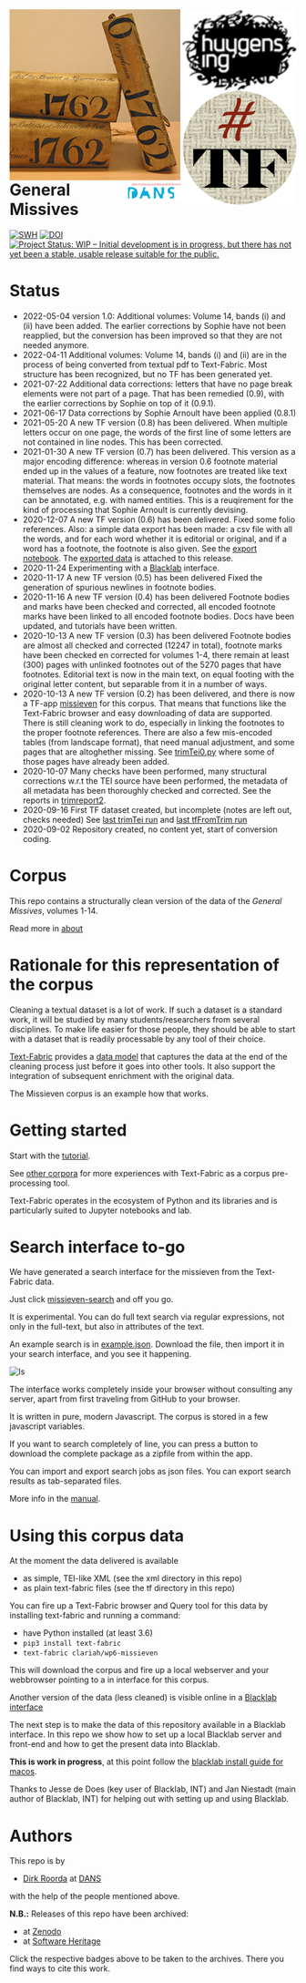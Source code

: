 <div>
<img src="docs/images/logo.png" align="left" width="300"/>
<img src="docs/images/huygenslogo.png" align="right" width="200"/>
<img src="docs/images/tf.png" align="right" width="200"/>
<img src="docs/images/dans.png" align="right" width="100"/>
</div>

# General Missives

[![SWH](https://archive.softwareheritage.org/badge/origin/https://github.com/Nino-cunei/oldassyrian/)](https://archive.softwareheritage.org/browse/origin/?origin_url=https://github.com/Dans-labs/clariah-gm)
[![DOI](https://zenodo.org/badge/292204502.svg)](https://zenodo.org/badge/latestdoi/292204502)
[![Project Status: WIP – Initial development is in progress, but there has not yet been a stable, usable release suitable for the public.](https://www.repostatus.org/badges/latest/wip.svg)](https://www.repostatus.org/#wip)


# Status

*   2022-05-04 version 1.0: Additional volumes: Volume 14, bands (i) and (ii) have been added.
    The earlier corrections by Sophie have not been reapplied, but the conversion has been improved 
    so that they are not needed anymore.
*   2022-04-11 Additional volumes: Volume 14, bands (i) and (ii) are in the process of being converted from
    textual pdf to Text-Fabric. Most structure has been recognized, but no TF has been generated yet.
*   2021-07-22 Additional data corrections: letters that have no page break elements were
    not part of a page. That has been remedied (0.9), with the earlier corrections by Sophie on top of it (0.9.1).
*   2021-06-17 Data corrections by Sophie Arnoult have been applied (0.8.1)
*   2021-05-20 A new TF version (0.8) has been delivered.
    When multiple letters occur on one page, the words of the first line
    of some letters are not contained in line nodes.
    This has been corrected.
*   2021-01-30 A new TF version (0.7) has been delivered.
    This  version as a major encoding difference: whereas in version 0.6 footnote material ended
    up in the values of a feature, now footnotes are treated like text material.
    That means: the words in footnotes occupy slots, the footnotes themselves are nodes.
    As a consequence, footnotes and the words in it can be annotated, e.g. with named entities.
    This is a reuqirement for the kind of processing that Sophie Arnoult is currently devising.
*   2020-12-07 A new TF version (0.6) has been delivered.
    Fixed some folio references.
    Also: a simple data export has been made: a csv file with all the words, and for each
    word whether it is editorial or original, and if a word has a footnote, the footnote is
    also given. See the
    [export notebook](https://nbviewer.jupyter.org/github/Dans-labs/clariah-gm/tree/master/usage/SimpleData.ipynb).
    The
    [exported data](https://github.com/Dans-labs/clariah-gm/releases/download/v0.6/words.tsv.gz)
    is attached to this release.
*   2020-11-24 Experimenting with a [Blacklab](http://inl.github.io/BlackLab/index.html) interface.
*   2020-11-17 A new TF version (0.5) has been delivered
    Fixed the generation of spurious newlines in footnote bodies.
*   2020-11-16 A new TF version (0.4) has been delivered
    Footnote bodies and marks have been checked and corrected, all encoded footnote marks
    have been linked to all encoded footnote bodies.
    Docs have been updated, and tutorials have been written.
*   2020-10-13 A new TF version (0.3) has been delivered
    Footnote bodies are almost all checked and corrected (12247 in total),
    footnote marks have been checked
    en corrected for volumes 1-4, there remain at least (300) pages with unlinked footnotes
    out of the 5270 pages that have footnotes.
    Editorial text is now in the main text, on equal footing with the original letter content,
    but separable from it in a number of ways.
*   2020-10-13 A new TF version (0.2) has been delivered, and there is now a TF-app
    [missieven](https://github.com/annotation/app-missieven) for this corpus.
    That means that functions like the Text-Fabric browser and easy downloading of data are supported.
    There is still cleaning work to do, especially in linking the footnotes to the proper
    footnote references.
    There are also a few mis-encoded tables (from landscape format), that need manual adjustment,
    and some pages that are altoghether missing.
    See [trimTei0.py](https://github.com/Dans-labs/clariah-gm/blob/master/programs/trimTei0.py) where some of those
    pages have already been added.
*   2020-10-07 Many checks have been performed, many structural corrections
    w.r.t the TEI source have been performed,
    the metadata of all metadata has been thoroughly checked and corrected.
    See the reports in
    [trimreport2](trimreport2).
*   2020-09-16 First TF dataset created, but incomplete (notes are left out, checks needed)
    See 
    [last trimTei run](log-trimTei.txt)
    and
    [last tfFromTrim run](log-tfFromTrim.txt)
*   2020-09-02 Repository created, no content yet, start of conversion coding.

# Corpus

This repo contains a structurally clean version of the data of the *General Missives*, volumes 1-14.

Read more in [about](dos/about.md)

# Rationale for this representation of the corpus

Cleaning a textual dataset is a lot of work.
If such a dataset is a standard work, it will be studied by many students/researchers from several
disciplines. 
To make life easier for those people, they should be able to start with a dataset that is readily
processable by any tool of their choice.

[Text-Fabric](https://github.com/annotation/text-fabric)
provides a
[data model](https://annotation.github.io/text-fabric/tf/about/datamodel.html)
that captures the data at the end of the cleaning process just
before it goes into other tools.
It also support the integration of subsequent enrichment with the original data.

The Missieven corpus is an example how that works.

# Getting started

Start with the
[tutorial](https://nbviewer.jupyter.org/github/CLARIAH/wp6-missieven/blob/master/tutorial/start.ipynb).

See
[other corpora](https://annotation.github.io/text-fabric/tf/about/corpora.html)
for more experiences with Text-Fabric as a corpus pre-processing tool.

Text-Fabric operates in the ecosystem of Python and its libraries
and is particularly suited to Jupyter notebooks and lab.

# Search interface to-go

We have generated a search interface for the missieven from the Text-Fabric data.

Just click
[missieven-search](https://CLARIAH.github.io/wp6-missieven-search/)
and off you go.

It is experimental.
You can do full text search via regular expressions, not only in the full-text,
but also in attributes of the text.

An example search is in [example.json](example.json).
Download the file, then import it in your search interface, and you see it happening.

![ls](ls.png)

The interface works completely inside your browser without consulting any server,
apart from first traveling from GitHub to your browser.

It is written in pure, modern Javascript.
The corpus is stored in a few javascript variables.

If you want to search completely of line, you can press a button to
download the complete package as a zipfile from within the app.

You can import and export search jobs as json files.
You can export search results as tab-separated files.

More info in the [manual](https://annotation.github.io/text-fabric/tf/about/clientmanual.html).

# Using this corpus data

At the moment the data delivered is available

* as simple, TEI-like XML (see the xml directory in this repo)
* as plain text-fabric files (see the tf directory in this repo)

You can fire up a Text-Fabric browser and Query tool for this data by installing text-fabric and running
a command:

* have Python installed (at least 3.6)
* `pip3 install text-fabric`
* `text-fabric clariah/wp6-missieven`

This will download the corpus and fire up a local webserver and your webbrowser pointing to a in interface
for this corpus.

Another version of the data (less cleaned) is visible online in a
[Blacklab interface ](http://corpora.ato.ivdnt.org/corpus-frontend/Missiven/search)

The next step is to make the data of this repository available in a Blacklab interface.
In this repo we show how to set up a local Blacklab server and front-end and how to get the
present data into Blacklab.

**This is work in progress**, at this point follow the
[blacklab install guide for macos](https://github.com/CLARIAH/wp6-missieven/blob/master/blacklab/install.md).

Thanks to Jesse de Does (key user of Blacklab, INT) and
Jan Niestadt (main author of Blacklab, INT) for helping out with setting up and using Blacklab.

# Authors

This repo is by

*   [Dirk Roorda](https://github.com/dirkroorda) at
    [DANS](https://www.dans.knaw.nl)

with the help of the people mentioned above.

**N.B.:** Releases of this repo have been archived:

* at [Zenodo](https://zenodo.org)
* at [Software Heritage](https://archive.softwareheritage.org)

Click the respective badges above to be taken to the archives.
There you find ways to cite this work.
